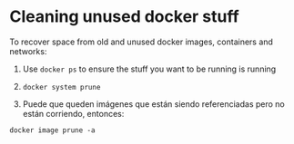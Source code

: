 # Cleaning unused docker stuff

To recover space from old and unused docker images, containers and networks:

1. Use `docker ps` to ensure the stuff you want to be running is running

2. `docker system prune`

3. Puede que queden imágenes que están siendo referenciadas pero no están
   corriendo, entonces:

```
docker image prune -a
```

